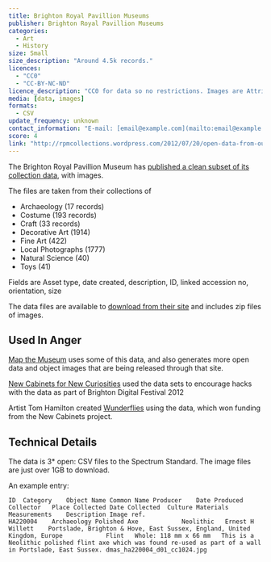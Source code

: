 ```yaml
---
title: Brighton Royal Pavillion Museums
publisher: Brighton Royal Pavillion Museums
categories: 
  - Art
  - History
size: Small
size_description: "Around 4.5k records." 
licences: 
  - "CC0" 
  - "CC-BY-NC-ND"
licence_description: "CC0 for data so no restrictions. Images are Attribution-NonCommercial-NoDerivs so you can use but not modify, and must credit The Royal Pavilion and Museums, Brighton & Hove."
media: [data, images]
formats: 
  - CSV
update_frequency: unknown
contact_information: "E-mail: [email@example.com](mailto:email@example.com) Twitter: [@example](https://twitter.com/example)"
score: 4
link: "http://rpmcollections.wordpress.com/2012/07/20/open-data-from-our-collections/"
---
```


The Brighton Royal Pavillion Museum has [published a clean subset of its collection data](http://rpmcollections.wordpress.com/2012/07/20/open-data-from-our-collections/), with images.
	
The files are taken from their collections of

* Archaeology (17 records)
* Costume (193 records)
* Craft (33 records)
* Decorative Art (1914)
* Fine Art (422)
* Local Photographs (1777)
* Natural Science (40)
* Toys (41)

Fields are Asset type, date created, description, ID, linked accession no, orientation, size 

The data files are available to [download from their site](http://www.images.brighton-hove-rpml.org.uk/assetbank-pavilion/action/browseItems?categoryId=1303&categoryTypeId=1) and includes zip files of images.		

## Used In Anger

[Map the Museum](http://mapthemuseum.org.uk) uses some of this data, and also generates more open data and object images that are 
being released through that site.

[New Cabinets for New Curiosities](http://rpmcollections.wordpress.com/category/digital/new-cabinets-for-new-curiosities/) used the data sets to encourage hacks with the data as part of Brighton Digital Festival 2012

Artist Tom Hamilton created [Wunderflies](http://wunderfly.wordpress.com) using the data, which won funding from the New Cabinets project.

## Technical Details

The data is 3* open: CSV files to the Spectrum Standard. The image files are just over 1GB to download.

An example entry:

```
ID	Category	Object Name	Common Name	Producer	Date Produced	Collector	Place Collected	Date Collected	Culture	Materials	Measurements	Description	Image ref.
HA220004	Archaeology	Polished Axe			Neolithic	Ernest H Willett	Portslade, Brighton & Hove, East Sussex, England, United Kingdom, Europe			Flint	Whole: 118 mm x 66 mm	This is a Neolithic polished flint axe which was found re-used as part of a wall in Portslade, East Sussex.	dmas_ha220004_d01_cc1024.jpg
```

